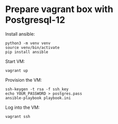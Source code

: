# Prepare vagrant box with Postgresql-12

Install ansible:
```shell
python3 -m venv venv
source venv/bin/activate
pip install ansible
```

Start VM:
```shell
vagrant up
```

Provision the VM:
```shell
ssh-keygen -t rsa -f ssh_key
echo YOUR_PASSWORD > postgres.pass
ansible-playbook playbook.ini
```

Log into the VM:
```shell
vagrant ssh
```
